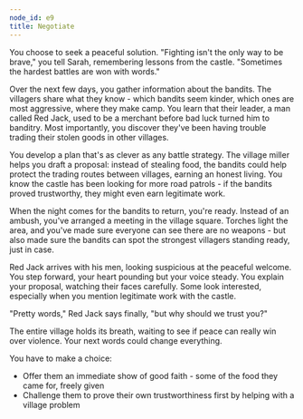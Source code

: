 ```yaml
---
node_id: e9
title: Negotiate
---
```


You choose to seek a peaceful solution. "Fighting isn't the only way to be brave," you tell Sarah, remembering lessons from the castle. "Sometimes the hardest battles are won with words."

Over the next few days, you gather information about the bandits. The villagers share what they know - which bandits seem kinder, which ones are most aggressive, where they make camp. You learn that their leader, a man called Red Jack, used to be a merchant before bad luck turned him to banditry. Most importantly, you discover they've been having trouble trading their stolen goods in other villages.

You develop a plan that's as clever as any battle strategy. The village miller helps you draft a proposal: instead of stealing food, the bandits could help protect the trading routes between villages, earning an honest living. You know the castle has been looking for more road patrols - if the bandits proved trustworthy, they might even earn legitimate work.

When the night comes for the bandits to return, you're ready. Instead of an ambush, you've arranged a meeting in the village square. Torches light the area, and you've made sure everyone can see there are no weapons - but also made sure the bandits can spot the strongest villagers standing ready, just in case.

Red Jack arrives with his men, looking suspicious at the peaceful welcome. You step forward, your heart pounding but your voice steady. You explain your proposal, watching their faces carefully. Some look interested, especially when you mention legitimate work with the castle.

"Pretty words," Red Jack says finally, "but why should we trust you?"

The entire village holds its breath, waiting to see if peace can really win over violence. Your next words could change everything.

You have to make a choice:
- Offer them an immediate show of good faith - some of the food they came for, freely given
- Challenge them to prove their own trustworthiness first by helping with a village problem
